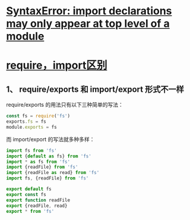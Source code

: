 # [SyntaxError: import declarations may only appear at top level of a module](https://stackoverflow.com/questions/42237388/syntaxerror-import-declarations-may-only-appear-at-top-level-of-a-module)


# [require，import区别](https://www.zhihu.com/question/56820346)
## 1、 require/exports 和 import/export 形式不一样
require/exports 的用法只有以下三种简单的写法：  
```js
const fs = require('fs')
exports.fs = fs
module.exports = fs
```
而 import/export 的写法就多种多样：  
```js
import fs from 'fs'
import {default as fs} from 'fs'
import * as fs from 'fs'
import {readFile} from 'fs'
import {readFile as read} from 'fs'
import fs, {readFile} from 'fs'

export default fs
export const fs
export function readFile
export {readFile, read}
export * from 'fs'
```
